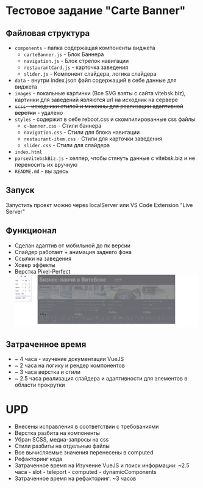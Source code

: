 # Тестовое задание "Carte Banner"
## Файловая структура
- `components` - папка содержащая компоненты виджета
   - `carteBanner.js` - Блок Баннера
   - `navigation.js` - Блок стрелок навигации
   - `restaurantCard.js` - карточка заведения
   - `slider.js` - Компонент слайдера, логика слайдера
- `data` - внутри index.json файл содержащий в себе данные для виджета
- `images` - локальные картинки (Все SVG взяты с сайта vitebsk.biz), картинки для заведений являются url на исходник на сервере
- ~~`scss` - исходники стилей и миксины для реализации адаптивной верстки~~ - удалено
- `styles` - содержит в себе reboot.css и скомпилированные css файлы
   - `c-banner.css` - Стили баннера
   - `navigation.css` - Стили для блока навигации
   - `restaurant-item.css` - Стили для карточки заведения
   - `slider.css` - Стили для слайдера
- `index.html`
- `parseVitebskBiz.js` - хелпер, чтобы стянуть данные с vitebsk.biz и не переносить их вручную
- `README.md` - вы здесь

## Запуск
Запустить проект можно через localServer или VS Code Extension "Live Server"


## Функционал
 - Сделан адаптив от мобильной до пк версии
 - Слайдер работает + анимация заднего фона
 - Ссылки на заведения
 - Ховер эффекты
 - Верстка Pixel-Perfect ![Скриншот верстки с Pixel-Perfect плагином](./docs/image.png)

## Затраченное время
 - ~ 4 часа  - изучение документации VueJS
 - ~ 2 часа на логику и рендер компонентов
 - ~ 3 часа верстка и стили
 - ~ 2.5 часа реализация слайдера и адаптивности для элементов в области прокрутки

# UPD
- Внесены исправления в соответствии с требованиями
- Верстка разбита на компоненты
- Убран SCSS, медиа-запросы на css
- Стили разбиты на отдельные файлы
- Все вычисляемые значения перенесены в computed
- Рефакторинг кода
- Затраченное время на Изучение VueJS и поиск информации: ~2.5 часа
      - slot
      - teleport
      - computed
      - dynamicComponents
- Затраченное время на рефакторинг: ~3 часов

